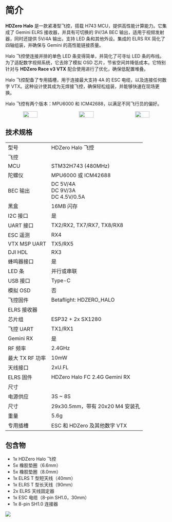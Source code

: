 # 简介

**HDZero Halo** 是一款紧凑型飞控，搭载 H743 MCU，提供高性能计算能力。它集成了 Gemini ELRS 接收器，并具有可切换的 9V/3A BEC 输出，适用于视频发射器，同时还提供 5V/4A 输出，支持 LED 条和其他外设。集成的 ELRS RX 简化了四轴组装，并确保与 Gemini 的高性能链接质量。

Halo 飞控使连接并排的单色 LED 条变得简单，并简化了可寻址 LED 条的布线。为了适配数字视频系统，它去除了模拟 OSD 芯片，节省空间并降低成本。它特别针对与 **HDZero Race v3 VTX** 配合使用进行了优化，确保低配置堆叠。

Halo 飞控配备了专用插槽，用于连接最大支持 4A 的 ESC 电缆，以及连接任何数字 VTX。这种设计使其成为无焊接飞控，确保轻松组装，并能够快速在现场更换。

Halo 飞控有两个版本：MPU6000 和 ICM42688，以满足不同飞行员的偏好。

<div style="display: flex; justify-content: space-around; text-align: center; gap: 20px;">
<img src="/halomedia/image3.png" style="width:30%; height: 100%"><img src="/halomedia/image4.png" style="width:30%; height: 100%"> <img src="/halomedia/image5.jpg" style="width:30%; height: 100%">
</div>
<div class="page"></div>

## 技术规格

<table id="table2">
<tr>
<td>型号</td>
<td>HDZero Halo 飞控</td>
</tr>
<tr>
<td colspan="2">飞控</td>
</tr>
<tr>
<td>MCU</td>
<td>STM32H743 (480MHz)</td>
</tr>
<tr>
<td>陀螺仪</td>
<td>MPU6000 或 ICM42688</td>
</tr>
<tr>
<td>BEC 输出</td>
<td>DC 5V/4A <br>DC 9V/3A<br>DC 4.5V/0.5A</td>
</tr>
<tr>
<td>黑盒</td>
<td>16MB 闪存</td>
</tr>
<tr>
<td>I2C 接口</td>
<td>是</td>
</tr>
<tr>
<td>UART 接口</td>
<td>TX2/RX2, TX7/RX7, TX8/RX8</td>
</tr>
<tr>
<td>ESC 遥测</td>
<td>RX4</td>
</tr>
<tr>
<td>VTX MSP UART</td>
<td>TX5/RX5</td>
</tr>
<tr>
<td>DJI HDL</td>
<td>RX3</td>
</tr>
<tr>
<td>蜂鸣器接口</td>
<td>是</td>
</tr>
<tr>
<td>LED 条</td>
<td>并行或串联</td>
</tr>
<tr>
<td>USB 接口</td>
<td>Type-C</td>
</tr>
<tr>
<td>模拟 OSD</td>
<td>否</td>
</tr>
<tr>
<td>飞控固件</td>
<td>Betaflight: HDZERO_HALO</td>
</tr>
<tr>
<td colspan="2">ELRS 接收器</td>
</tr>
<tr>
<td>芯片组</td>
<td>ESP32 + 2x SX1280</td>
</tr>
<tr>
<td>飞控 UART</td>
<td>TX1/RX1</td>
</tr>
<tr>
<td>Gemini RX</td>
<td>是</td>
</tr>
<tr>
<td>RF 频率</td>
<td>2.4GHz</td>
</tr>
<tr>
<td>最大 TX RF 功率</td>
<td>10mW</td>
</tr>
<tr>
<td>天线接口</td>
<td>2xU.FL</td>
</tr>
<tr>
<td>ELRS 固件</td>
<td>HDZero Halo FC 2.4G Gemini RX</td>
</tr>
<tr>
<td colspan="2">尺寸</td>
</tr>
<tr>
<td>电源供应</td>
<td>3S ~ 8S</td>
</tr>
<tr>
<td>尺寸</td>
<td>29x30.5mm，带有 20x20 M4 安装孔</td>
</tr>
<tr>
<td>重量</td>
<td>5.6g</td>
</tr>
<tr>
<td>专用插槽</td>
<td>ESC 和 HDZero 及其他数字 VTX</td>
</tr>
</table>

<div class="page"></div>

## 包含物

- 1x HDZero Halo 飞控
- 5x 橡胶垫圈（6.6mm）
- 5x 橡胶垫圈（8.0mm）
- 1x ELRS T 型短天线（40mm）
- 1x ELRS T 型长天线（90mm）
- 2x ELRS 天线固定器
- 1x ESC 电缆（8-pin SH1.0，30mm）
- 1x 8-pin SH1.0 连接器

<img src="/halomedia/image6.png" id="image6"><div class="page"></div>
